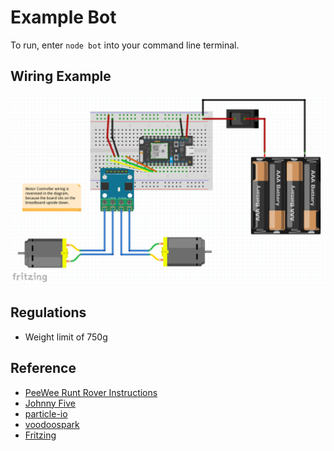 # Example Bot

To run, enter `node bot` into your command line terminal.

## Wiring Example
![Wiring Diagram](./wiring-diagram.png)

## Regulations

* Weight limit of 750g

## Reference
 - [PeeWee Runt Rover Instructions](https://www.youtube.com/watch?v=OjxLEaO_az0&feature=youtu.be)
 - [Johnny Five](http://johnny-five.io/)
 - [particle-io](https://www.npmjs.com/package/particle-io)
 - [voodoospark](https://github.com/voodootikigod/voodoospark)
 - [Fritzing](https://fritzing.org/home/)

